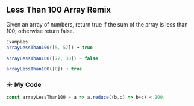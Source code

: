 ## Less Than 100 Array Remix

Given an array of numbers, return true if the sum of the array is less than 100; otherwise return false.
```js
Examples
arrayLessThan100([5, 57]) ➞ true

arrayLessThan100([77, 30]) ➞ false

arrayLessThan100([0]) ➞ true
```
### :sunny: My Code
```js
const arrayLessThan100 = a => a.reduce((b,c) => b+c) < 100;
```
